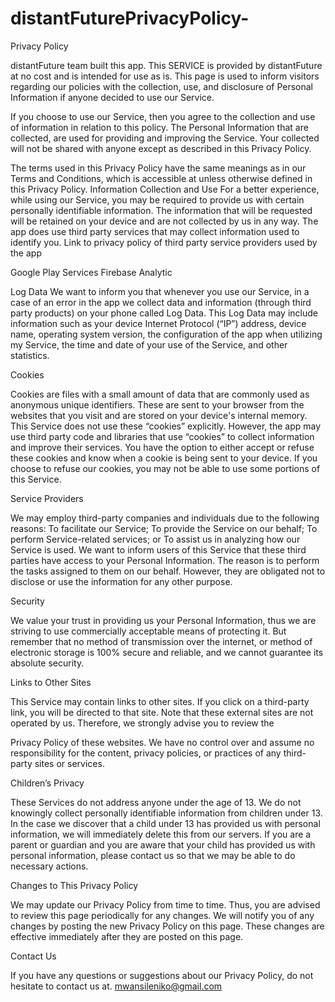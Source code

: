 # distantFuturePrivacyPolicy-
Privacy Policy 

distantFuture team built this app. 
This SERVICE is provided by distantFuture at no cost and is intended for use as is. 
This page is used to inform visitors regarding our policies with the collection, use, and disclosure of Personal Information if anyone decided to use our Service.

 If you choose to use our Service, then you agree to the collection and use of information in relation to this policy. 
The Personal Information that are collected, are used for providing and improving the Service. Your collected will not be shared with anyone except as described in this Privacy Policy. 

The terms used in this Privacy Policy have the same meanings as in our Terms and Conditions, which is accessible at unless otherwise defined in this Privacy Policy. Information Collection and Use For a better experience, while using our Service, you may be required to provide us with certain personally identifiable information.
 The information that will be requested will be retained on your device and are not collected by us in any way.
 The app does use third party services that may collect information used to identify you. 
Link to privacy policy of third party service providers used by the app 

Google Play Services
Firebase Analytic 

Log Data
 We want to inform you that whenever you use our Service, in a case of an error in the app we collect data and information (through third party products) on your phone called Log Data. 
This Log Data may include information such as your device Internet Protocol (“IP”) address, device name, operating system version, the configuration of the app when utilizing my Service, the time and date of your use of the Service, and other statistics. 

Cookies

Cookies are files with a small amount of data that are commonly used as anonymous unique identifiers. 
These are sent to your browser from the websites that you visit and are stored on your device's internal memory.
 This Service does not use these “cookies” explicitly. However, the app may use third party code and libraries that use “cookies” to collect information and improve their services. 
You have the option to either accept or refuse these cookies and know when a cookie is being sent to your device. If you choose to refuse our cookies, you may not be able to use some portions of this Service.
 
Service Providers 

We may employ third-party companies and individuals due to the following reasons: To facilitate our Service; To provide the Service on our behalf; To perform Service-related services; or To assist us in analyzing how our Service is used. We want to inform users of this Service that these third parties have access to your Personal Information. 
The reason is to perform the tasks assigned to them on our behalf. However, they are obligated not to disclose or use the information for any other purpose. 

Security 

We value your trust in providing us your Personal Information, thus we are striving to use commercially acceptable means of protecting it. But remember that no method of transmission over the internet, or method of electronic storage is 100% secure and reliable, and we cannot guarantee its absolute security. 

Links to Other Sites 

This Service may contain links to other sites. If you click on a third-party link, you will be directed to that site. Note that these external sites are not operated by us. Therefore, we strongly advise you to review the 

Privacy Policy of these websites. 
We have no control over and assume no responsibility for the content, privacy policies, or practices of any third-party sites or services. 

Children’s Privacy 

These Services do not address anyone under the age of 13. 
We do not knowingly collect personally identifiable information from children under 13. 
In the case we discover that a child under 13 has provided us with personal information, we will immediately delete this from our servers. 
If you are a parent or guardian and you are aware that your child has provided us with personal information, please contact us so that we may be able to do necessary actions. 

Changes to This Privacy Policy 

We may update our Privacy Policy from time to time. Thus, you are advised to review this page periodically for any changes. We will notify you of any changes by posting the new Privacy Policy on this page. 
These changes are effective immediately after they are posted on this page. 

Contact Us 

If you have any questions or suggestions about our Privacy Policy, do not hesitate to contact us at. mwansileniko@gmail.com 
